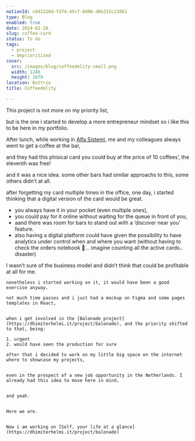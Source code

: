 ```yaml
---
notionId: c042220d-fd7d-45cf-8d96-d0e215c21861
type: Blog
enabled: true
date: 2024-02-28
slug: coffee-card
status: To do
tags:
  - project
  - deprioritized
cover:
  src: /images/blog/coffeedelity-small.png
  width: 1246
  height: 1079
location: Buttrio
title: Coffeedelity

---
```


This project is not more on my priority list,


but is the one i started to develop a more entrepreneur mindset so i like this to be here in my portfolio.


After lunch, while working in [Alfa Sistemi](https://dhimiterhelmi.it/career/alfa-sistemi), me and my colleagues always went to get a coffee at the bar,


and they had this phisical card you could buy at the price of 10 coffees’, the eleventh was free!


and it was a nice idea. some other bars had similar approachs to this, some others didn’t at all.


after forgetting my card multiple times in the office, one day, i started thinking that a digital version of the card would be great.

- you always have it in your pocket (even multiple ones),
- you could pay for it online without waiting for the queue in front of you,
- aand there was room for bars to stand out with a ‘discover near you’ feature.
- also having a digital platform could have given the possibility to have analytics under control when and where you want (without having to check the orders notebook 🫣… imagine counting all the active cards.. disaster)


I wasn’t sure of the business model and didn’t think that could be profitable at all for me.

	nonetheless i started working on it, it would have been a good exercise anyway.
	
	not much time passes and i just had a mockup on Figma and some pages templates in React,


	when i get involved in the [Balonade project](https://dhimiterhelmi.it/project/balonade), and the priority shifted to that, being:

	1. urgent
	2. would have seen the production for sure

	after that i decided to work on my little big space on the internet where to showcase my projects,


	even in the prospect of a new job opportunity in the Netherlands. I already had this idea to move here in mind,


	and yeah.


	Here we are.


	Now i am working on [Self, your life at a glance](https://dhimiterhelmi.it/project/balonade)
	

